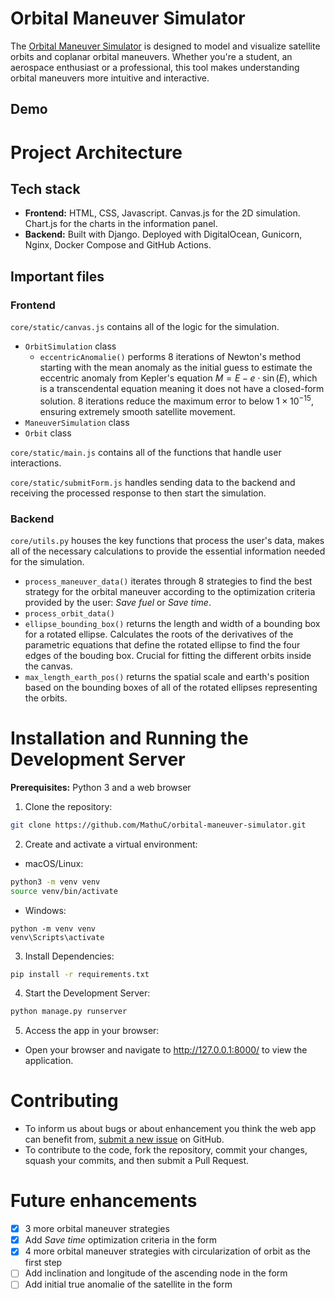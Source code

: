 # Orbital Maneuver Simulator

The [Orbital Maneuver Simulator](https://www.orbitalmaneuversimulator.com/) is designed to model and visualize satellite orbits and coplanar orbital maneuvers. 
Whether you're a student, an aerospace enthusiast or a professional, this tool makes understanding orbital maneuvers more intuitive and interactive.
## Demo

# Project Architecture
## Tech stack
 - **Frontend:** HTML, CSS, Javascript. Canvas.js for the 2D simulation. Chart.js for the charts in the information panel.
 - **Backend:** Built with Django. Deployed with DigitalOcean, Gunicorn, Nginx, Docker Compose and GitHub Actions.
## Important files
### Frontend
`core/static/canvas.js` contains all of the logic for the simulation.
  - `OrbitSimulation` class
    - `eccentricAnomalie()` performs 8 iterations of Newton's method starting with the mean anomaly as the initial guess to estimate the eccentric anomaly from Kepler's equation $M = E - e \cdot \sin(E)$, which is a transcendental equation meaning it does not have a closed-form solution. 8 iterations reduce the maximum error to below $1 \times 10^{-15}$, ensuring extremely smooth satellite movement.
  - `ManeuverSimulation` class
  - `Orbit` class

`core/static/main.js` contains all of the functions that handle user interactions.

`core/static/submitForm.js` handles sending data to the backend and receiving the processed response to then start the simulation.

### Backend
`core/utils.py` houses the key functions that process the user's data, makes all of the necessary calculations to provide the essential information needed for the simulation.
  - `process_maneuver_data()` iterates through 8 strategies to find the best strategy for the orbital maneuver according to the optimization criteria provided by the user: *Save fuel* or *Save time*.
  - `process_orbit_data()`
  - `ellipse_bounding_box()` returns the length and width of a bounding box for a rotated ellipse. Calculates the roots of the derivatives of the parametric equations that define the rotated ellipse to find the four edges of the bouding box. Crucial for fitting the different orbits inside the canvas.
  - `max_length_earth_pos()` returns the spatial scale and earth's position based on the bounding boxes of all of the rotated ellipses representing the orbits.

# Installation and Running the Development Server
**Prerequisites:** Python 3 and a web browser
1. Clone the repository:
```bash
git clone https://github.com/MathuC/orbital-maneuver-simulator.git
```
2. Create and activate a virtual environment:
 - macOS/Linux:
  ```bash
  python3 -m venv venv
  source venv/bin/activate
  ```
 - Windows:
  ```batch
  python -m venv venv
  venv\Scripts\activate
  ```
3. Install Dependencies:
```bash
pip install -r requirements.txt
```
4. Start the Development Server:
```bash
python manage.py runserver
```
5. Access the app in your browser:
 - Open your browser and navigate to http://127.0.0.1:8000/ to view the application.

# Contributing
 - To inform us about bugs or about enhancement you think the web app can benefit from, [submit a new issue](https://github.com/MathuC/orbital-maneuver-simulator/issues/new) on GitHub.
 - To contribute to the code, fork the repository, commit your changes, squash your commits, and then submit a Pull Request.

# Future enhancements 
- [x] 3 more orbital maneuver strategies
- [x] Add *Save time* optimization criteria in the form
- [x] 4 more orbital maneuver strategies with circularization of orbit as the first step
- [ ] Add inclination and longitude of the ascending node in the form
- [ ] Add initial true anomalie of the satellite in the form
